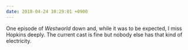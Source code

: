 ```yaml
---
date: 2018-04-24 10:29:01 +0900
---
```

One episode of _Westworld_ down and, while it was to be expected, I miss Hopkins deeply. The current cast is fine but nobody else has that kind of electricity.
